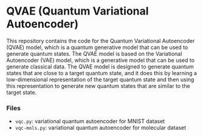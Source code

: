 # QVAE (Quantum Variational Autoencoder)

This repository contains the code for the Quantum Variational Autoencoder (QVAE) model, which is a quantum generative model that can be used to generate quantum states. The QVAE model is based on the Variational Autoencoder (VAE) model, which is a generative model that can be used to generate classical data. The QVAE model is designed to generate quantum states that are close to a target quantum state, and it does this by learning a low-dimensional representation of the target quantum state and then using this representation to generate new quantum states that are similar to the target state.

### Files
- `vqc.py`: variational quantum autoencoder for MNIST dataset
- `vqc-mols.py`: variational quantum autoencoder for molecular dataset
